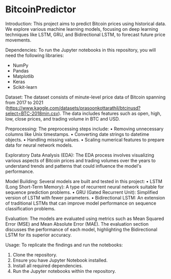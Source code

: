 # BitcoinPredictor

Introduction:
This project aims to predict Bitcoin prices using historical data. We explore various machine learning models, focusing on deep learning techniques like LSTM, GRU, and Bidirectional LSTM, to forecast future price movements.

Dependencies:
To run the Jupyter notebooks in this repository, you will need the following libraries:
* NumPy
* Pandas
* Matplotlib
* Keras
* Scikit-learn

Dataset:
The dataset consists of minute-level price data of Bitcoin spanning from 2017 to 2021 (https://www.kaggle.com/datasets/prasoonkottarathil/btcinusd?select=BTC-2018min.csv). The data includes features such as open, high, low, close prices, and trading volume in BTC and USD.

Preprocessing:
The preprocessing steps include:
• Removing unnecessary columns like Unix timestamps.
• Converting date strings to datetime objects.
• Handling missing values.
• Scaling numerical features to prepare data for neural network models.

Exploratory Data Analysis (EDA):
The EDA process involves visualizing various aspects of Bitcoin prices and trading volumes over the years to understand trends and patterns that could influence the model's performance.

Model Building:
Several models are built and tested in this project:
•	LSTM (Long Short-Term Memory): A type of recurrent neural network suitable for sequence prediction problems.
•	GRU (Gated Recurrent Unit): Simplified version of LSTM with fewer parameters.
•	Bidirectional LSTM: An extension of traditional LSTMs that can improve model performance on sequence classification problems.

Evaluation:
The models are evaluated using metrics such as Mean Squared Error (MSE) and Mean Absolute Error (MAE). The evaluation section discusses the performance of each model, highlighting the Bidirectional LSTM for its superior accuracy.

Usage:
To replicate the findings and run the notebooks:
1.	Clone the repository.
2.	Ensure you have Jupyter Notebook installed.
3.	Install all required dependencies.
4.	Run the Jupyter notebooks within the repository.

